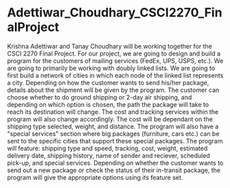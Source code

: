 # Adettiwar_Choudhary_CSCI2270_FinalProject

Krishna Adettiwar and Tanay Choudhary will be working together for the CSCI 2270 Final Project. For our project, we are going to design and build a program for the customers of mailing services (FedEx, UPS, USPS, etc.). We are going to primarily be working with doubly linked lists. We are going to first build a network of cities in which each node of the linked list represents a city. Depending on how the customer wants to send his/her package, details about the shipment will be given by the program. The customer can choose whether to do ground shipping or 2-day air shipping, and depending on which option is chosen, the path the package will take to reach its destination will change. The cost and tracking services within the program will also change accordingly. The cost will be dependant on the shipping type selected, weight, and distance. The program will also have a "special services" section where big packages (furniture, cars etc.) can be sent to the specific cities that support these special packages. The program will feature: shipping type and speed, tracking, cost, weight, estimated delivery date, shipping history, name of sender and reciever, scheduled pick-up, and special services. Depending on whether the customer wants to send out a new package or check the status of their in-transit package, the program will give the appropriate options using its feature set. 
